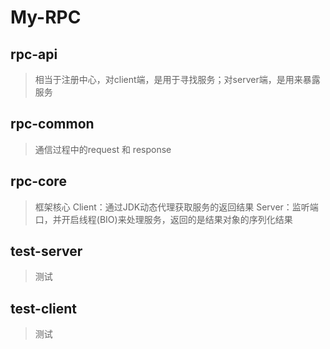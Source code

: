 # My-RPC

## rpc-api
> 相当于注册中心，对client端，是用于寻找服务；对server端，是用来暴露服务
## rpc-common
> 通信过程中的request 和 response
## rpc-core
> 框架核心
> Client：通过JDK动态代理获取服务的返回结果
> Server：监听端口，并开启线程(BIO)来处理服务，返回的是结果对象的序列化结果
## test-server
> 测试
## test-client
> 测试